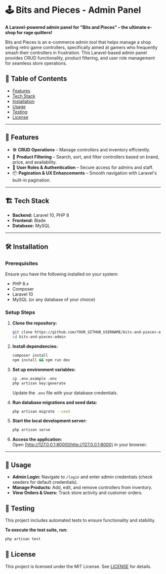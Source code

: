 # 🕹️ Bits and Pieces - Admin Panel

**A Laravel-powered admin panel for "Bits and Pieces" – the ultimate e-shop for rage quitters!**  

Bits and Pieces is an e-commerce admin tool that helps manage a shop selling retro game controllers, specifically aimed at gamers who frequently smash their controllers in frustration. This Laravel-based admin panel provides CRUD functionality, product filtering, and user role management for seamless store operations.

## 📜 Table of Contents
- [Features](#-features)
- [Tech Stack](#-tech-stack)
- [Installation](#-installation)
- [Usage](#-usage)
- [Testing](#-testing)
- [License](#-license)

---

## 🚀 Features
- 🛠 **CRUD Operations** – Manage controllers and inventory efficiently.  
- 🎯 **Product Filtering** – Search, sort, and filter controllers based on brand, price, and availability.  
- 👥 **User Roles & Authentication** – Secure access for admins and staff.  
- 📦 **Pagination & UX Enhancements** – Smooth navigation with Laravel's built-in pagination.  

---

## 🏗️ Tech Stack
- **Backend:** Laravel 10, PHP 8  
- **Frontend:** Blade 
- **Database:** MySQL  

---

## 🛠 Installation
### Prerequisites
Ensure you have the following installed on your system:
- PHP 8.x
- Composer
- Laravel 10
- MySQL (or any database of your choice)

### Setup Steps
1. **Clone the repository:**
   ```sh
   git clone https://github.com/YOUR_GITHUB_USERNAME/bits-and-pieces-admin.git
   cd bits-and-pieces-admin
   ```

2. **Install dependencies:**
   ```sh
   composer install
   npm install && npm run dev
   ```

3. **Set up environment variables:**
   ```sh
   cp .env.example .env
   php artisan key:generate
   ```
   Update the `.env` file with your database credentials.

4. **Run database migrations and seed data:**
   ```sh
   php artisan migrate --seed
   ```

5. **Start the local development server:**
   ```sh
   php artisan serve
   ```

6. **Access the application:**  
   Open [http://127.0.0.1:8000](http://127.0.0.1:8000) in your browser.

---

## 📖 Usage
- **Admin Login:** Navigate to `/login` and enter admin credentials (check seeders for default credentials).  
- **Manage Products:** Add, edit, and remove controllers from inventory.  
- **View Orders & Users:** Track store activity and customer orders.  

## 🧪 Testing

This project includes automated tests to ensure functionality and stability.

**To execute the test suite, run:**
```sh
php artisan test
```

## 📜 License
This project is licensed under the MIT License. See [LICENSE](LICENSE) for details.
